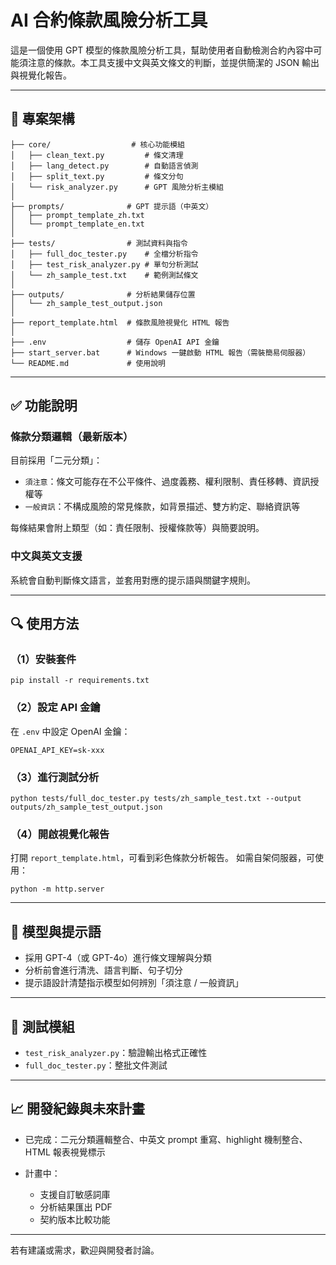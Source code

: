# AI 合約條款風險分析工具

這是一個使用 GPT 模型的條款風險分析工具，幫助使用者自動檢測合約內容中可能須注意的條款。本工具支援中文與英文條文的判斷，並提供簡潔的 JSON 輸出與視覺化報告。

---

## 🔧 專案架構

```
├── core/                  # 核心功能模組
│   ├── clean_text.py         # 條文清理
│   ├── lang_detect.py        # 自動語言偵測
│   ├── split_text.py         # 條文分句
│   └── risk_analyzer.py      # GPT 風險分析主模組
│
├── prompts/              # GPT 提示語（中英文）
│   ├── prompt_template_zh.txt
│   └── prompt_template_en.txt
│
├── tests/                # 測試資料與指令
│   ├── full_doc_tester.py    # 全檔分析指令
│   ├── test_risk_analyzer.py # 單句分析測試
│   └── zh_sample_test.txt    # 範例測試條文
│
├── outputs/              # 分析結果儲存位置
│   └── zh_sample_test_output.json
│
├── report_template.html  # 條款風險視覺化 HTML 報告
│
├── .env                  # 儲存 OpenAI API 金鑰
├── start_server.bat      # Windows 一鍵啟動 HTML 報告（需裝簡易伺服器）
└── README.md             # 使用說明
```

---

## ✅ 功能說明

### 條款分類邏輯（最新版本）

目前採用「二元分類」：

* `須注意`：條文可能存在不公平條件、過度義務、權利限制、責任移轉、資訊授權等
* `一般資訊`：不構成風險的常見條款，如背景描述、雙方約定、聯絡資訊等

每條結果會附上類型（如：責任限制、授權條款等）與簡要說明。

### 中文與英文支援

系統會自動判斷條文語言，並套用對應的提示語與關鍵字規則。

---

## 🔍 使用方法

### （1）安裝套件

```
pip install -r requirements.txt
```

### （2）設定 API 金鑰

在 `.env` 中設定 OpenAI 金鑰：

```
OPENAI_API_KEY=sk-xxx
```

### （3）進行測試分析

```
python tests/full_doc_tester.py tests/zh_sample_test.txt --output outputs/zh_sample_test_output.json
```

### （4）開啟視覺化報告

打開 `report_template.html`，可看到彩色條款分析報告。
如需自架伺服器，可使用：

```
python -m http.server
```

---

## 🧠 模型與提示語

* 採用 GPT-4（或 GPT-4o）進行條文理解與分類
* 分析前會進行清洗、語言判斷、句子切分
* 提示語設計清楚指示模型如何辨別「須注意 / 一般資訊」

---

## 🧪 測試模組

* `test_risk_analyzer.py`：驗證輸出格式正確性
* `full_doc_tester.py`：整批文件測試

---

## 📈 開發紀錄與未來計畫

* 已完成：二元分類邏輯整合、中英文 prompt 重寫、highlight 機制整合、HTML 報表視覺標示
* 計畫中：

  * 支援自訂敏感詞庫
  * 分析結果匯出 PDF
  * 契約版本比較功能

---

若有建議或需求，歡迎與開發者討論。
